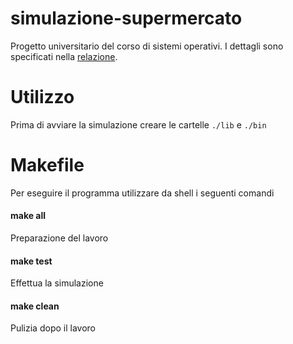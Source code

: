 # simulazione-supermercato
Progetto universitario del corso di sistemi operativi. I dettagli sono specificati nella [relazione](https://github.com/RobRorr/simulazione-supermercato/blob/main/Relazione.pdf).

# Utilizzo
Prima di avviare la simulazione creare le cartelle `./lib` e `./bin`  

# Makefile
Per eseguire il programma utilizzare da shell i seguenti comandi

#### make all
Preparazione del lavoro
#### make test
Effettua la simulazione
#### make clean
Pulizia dopo il lavoro
